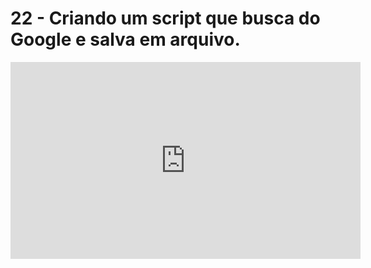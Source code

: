 # 22 -  Criando um script que busca do Google e salva em arquivo.

<iframe 
        width="560" 
        height="315" 
        src="https://www.youtube.com/embed/iGW7MDmbKrI" 
        title="YouTube video player" 
        frameborder="0" 
        allow="accelerometer; autoplay; clipboard-write; encrypted-media; gyroscope; picture-in-picture" 
        allowfullscreen
        >
</iframe>


